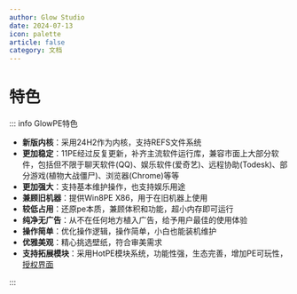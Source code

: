 ```yaml
---
author: Glow Studio
date: 2024-07-13
icon: palette
article: false
category: 文档
---
```


# 特色

::: info GlowPE特色

- **新版内核**：采用24H2作为内核，支持REFS文件系统
- **更加稳定**：11PE经过反复更新，补齐主流软件运行库，兼容市面上大部分软件，包括但不限于聊天软件(QQ)、娱乐软件(爱奇艺)、远程协助(Todesk)、部分游戏(植物大战僵尸)、浏览器(Chrome)等等
- **更加强大**：支持基本维护操作，也支持娱乐用途
- **兼顾旧机器**：提供Win8PE X86，用于在旧机器上使用
- **较低占用**：还原pe本质，兼顾体积和功能，超小内存即可运行
- **纯净无广告**：从不在任何地方植入广告，给予用户最佳的使用体验
- **操作简单**：优化操作逻辑，操作简单，小白也能装机维护
- **优雅美观**：精心挑选壁纸，符合审美需求
- **支持拓展模块**：采用HotPE模块系统，功能性强，生态完善，增加PE可玩性，[授权界面](https://docs.hotpe.top/cooperation/GlowPE.html)

:::

